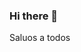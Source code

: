### Hi there 👋
Saluos  a todos       
<!--
**sotadecorazones/sotadecorazones** is a ✨ _special_ ✨ repository because its `README.md` es mi presentación en GITHUB.   
- 🔭 I’m currently working on  tratar de aprobar el cur    so.
- 🌱 I’m currently lea 👯 I’m looking to collaborate on ...
- 🤔 I’m looking for help with ...
- 💬 Ask me about ...
- 📫 How to reach me: ...
- 😄 Pronouns: ...
- ⚡ Fun fact: ...
-->
